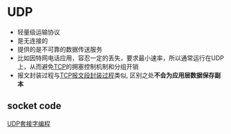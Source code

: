 # UDP

- 轻量级运输协议
- 是无连接的
- 提供的是不可靠的数据传送服务
- 比如因特网电话应用，容忍一定的丢失，要求最小速率，所以通常运行在UDP上，从而避免[TCP](network-tcp-protocol.md)的拥塞控制机制和分组开销
- 报文封装过程与[TCP报文段封装过程](tcp报文段封装过程.md)类似, 区别之处**不会为应用层数据保存副本**

## socket code

[UDP套接字编程](udp套接字编程.md)